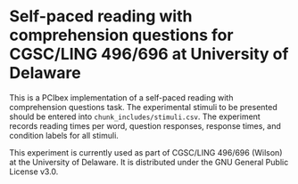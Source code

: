 # Self-paced reading with comprehension questions for CGSC/LING 496/696 at University of Delaware

This is a PCIbex implementation of a self-paced reading with comprehension questions task. The experimental stimuli to be presented should be entered into `chunk_includes/stimuli.csv`. The experiment records reading times per word, question responses, response times, and condition labels for all stimuli.

This experiment is currently used as part of CGSC/LING 496/696 (Wilson) at the University of Delaware. It is distributed under the GNU General Public License v3.0.